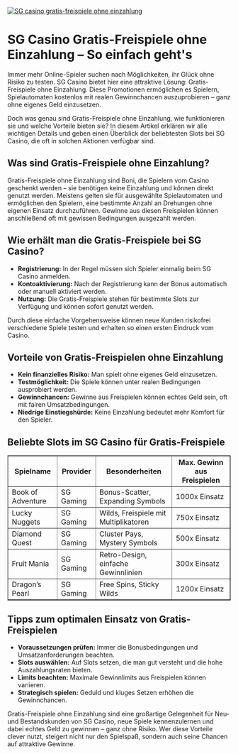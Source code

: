 [![SG casino gratis-freispiele ohne einzahlung](https://123-caf.pages.dev/gitsignup.png)](https://vrmoo.ru/Bt82HjjY)

<h1>SG Casino Gratis-Freispiele ohne Einzahlung – So einfach geht's</h1>  <p>Immer mehr Online-Spieler suchen nach Möglichkeiten, ihr Glück ohne Risiko zu testen. SG Casino bietet hier eine attraktive Lösung: Gratis-Freispiele ohne Einzahlung. Diese Promotionen ermöglichen es Spielern, Spielautomaten kostenlos mit realen Gewinnchancen auszuprobieren – ganz ohne eigenes Geld einzusetzen.</p>  <p>Doch was genau sind Gratis-Freispiele ohne Einzahlung, wie funktionieren sie und welche Vorteile bieten sie? In diesem Artikel erklären wir alle wichtigen Details und geben einen Überblick der beliebtesten Slots bei SG Casino, die oft in solchen Aktionen verfügbar sind.</p>  <h2>Was sind Gratis-Freispiele ohne Einzahlung?</h2>  <p>Gratis-Freispiele ohne Einzahlung sind Boni, die Spielern vom Casino geschenkt werden – sie benötigen keine Einzahlung und können direkt genutzt werden. Meistens gelten sie für ausgewählte Spielautomaten und ermöglichen den Spielern, eine bestimmte Anzahl an Drehungen ohne eigenen Einsatz durchzuführen. Gewinne aus diesen Freispielen können anschließend oft mit gewissen Bedingungen ausgezahlt werden.</p>  <h2>Wie erhält man die Gratis-Freispiele bei SG Casino?</h2>  <ul>   <li><strong>Registrierung:</strong> In der Regel müssen sich Spieler einmalig beim SG Casino anmelden.</li>   <li><strong>Kontoaktivierung:</strong> Nach der Registrierung kann der Bonus automatisch oder manuell aktiviert werden.</li>   <li><strong>Nutzung:</strong> Die Gratis-Freispiele stehen für bestimmte Slots zur Verfügung und können sofort genutzt werden.</li> </ul>  <p>Durch diese einfache Vorgehensweise können neue Kunden risikofrei verschiedene Spiele testen und erhalten so einen ersten Eindruck vom Casino.</p>  <h2>Vorteile von Gratis-Freispielen ohne Einzahlung</h2>  <ul>   <li><strong>Kein finanzielles Risiko:</strong> Man spielt ohne eigenes Geld einzusetzen.</li>   <li><strong>Testmöglichkeit:</strong> Die Spiele können unter realen Bedingungen ausprobiert werden.</li>   <li><strong>Gewinnchancen:</strong> Gewinne aus Freispielen können echtes Geld sein, oft mit fairen Umsatzbedingungen.</li>   <li><strong>Niedrige Einstiegshürde:</strong> Keine Einzahlung bedeutet mehr Komfort für den Spieler.</li> </ul>  <h2>Beliebte Slots im SG Casino für Gratis-Freispiele</h2>  <table border="1" cellpadding="8" cellspacing="0">   <thead>     <tr>       <th>Spielname</th>       <th>Provider</th>       <th>Besonderheiten</th>       <th>Max. Gewinn aus Freispielen</th>     </tr>   </thead>   <tbody>     <tr>       <td>Book of Adventure</td>       <td>SG Gaming</td>       <td>Bonus-Scatter, Expanding Symbols</td>       <td>1000x Einsatz</td>     </tr>     <tr>       <td>Lucky Nuggets</td>       <td>SG Gaming</td>       <td>Wilds, Freispiele mit Multiplikatoren</td>       <td>750x Einsatz</td>     </tr>     <tr>       <td>Diamond Quest</td>       <td>SG Gaming</td>       <td>Cluster Pays, Mystery Symbols</td>       <td>500x Einsatz</td>     </tr>     <tr>       <td>Fruit Mania</td>       <td>SG Gaming</td>       <td>Retro-Design, einfache Gewinnlinien</td>       <td>300x Einsatz</td>     </tr>     <tr>       <td>Dragon’s Pearl</td>       <td>SG Gaming</td>       <td>Free Spins, Sticky Wilds</td>       <td>1200x Einsatz</td>     </tr>   </tbody> </table>  <h2>Tipps zum optimalen Einsatz von Gratis-Freispielen</h2>  <ul>   <li><strong>Voraussetzungen prüfen:</strong> Immer die Bonusbedingungen und Umsatzanforderungen beachten.</li>   <li><strong>Slots auswählen:</strong> Auf Slots setzen, die man gut versteht und die hohe Auszahlungsraten bieten.</li>   <li><strong>Limits beachten:</strong> Maximale Gewinnlimits aus Freispielen können variieren.</li>   <li><strong>Strategisch spielen:</strong> Geduld und kluges Setzen erhöhen die Gewinnchancen.</li> </ul>  <p>Gratis-Freispiele ohne Einzahlung sind eine großartige Gelegenheit für Neu- und Bestandskunden von SG Casino, neue Spiele kennenzulernen und dabei echtes Geld zu gewinnen – ganz ohne Risiko. Wer diese Vorteile clever nutzt, steigert nicht nur den Spielspaß, sondern auch seine Chancen auf attraktive Gewinne.</p>